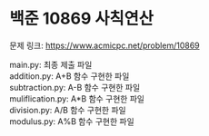 # 백준 10869 사칙연산

문제 링크: https://www.acmicpc.net/problem/10869

main.py: 최종 제출 파일\
addition.py: A+B 함수 구현한 파일\
subtraction.py: A-B 함수 구현한 파일\
muliflication.py: A\*B 함수 구현한 파일\
division.py: A/B 함수 구현한 파일\
modulus.py: A%B 함수 구현한 파일
